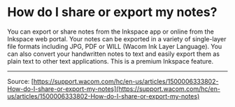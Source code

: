 # How do I share or export my notes?

You can export or share notes from the Inkspace app or online from the Inkspace web portal. Your notes can be exported in a variety of single-layer file formats including JPG, PDF or WILL (Wacom Ink Layer Language). You can also convert your handwritten notes to text and easily export them as plain text to other text applications. This is a premium Inkspace feature.

---
Source: [https://support.wacom.com/hc/en-us/articles/1500006333802-How-do-I-share-or-export-my-notes](https://support.wacom.com/hc/en-us/articles/1500006333802-How-do-I-share-or-export-my-notes)
